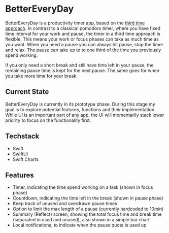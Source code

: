 # BetterEveryDay

BetterEveryDay is a productivity timer app, based on the [third time approach](https://www.lesswrong.com/posts/RWu8eZqbwgB9zaerh/third-time-a-better-way-to-work). In contrast to a classical pomodoro timer, where you have fixed time interval for your work and pause, the timer in a third time approach is flexible. This means your work or focus phases can take as much time as you want. When you need a pause you can always hit pause, stop the timer and relax. The pause can take up to to one third of the time you previously spend working. 

If you only need a short break and still have time left in your pause, the remaining pause time is kept for the next pause. The same goes for when you take more time for your break. 


## Current State

BetterEveryDay is currently in its prototype phase. During this stage my goal is to explore potential features, functions and their implementation. While UI is an important part of any app, the UI will momentarily stack lower priority to focus on the functionality first.


## Techstack

* Swift
* SwiftUI
* Swift Charts

## Features

* Timer, indicating the time spend working on a task (shown in focus phase)
* Countdown, indicating the time left in the break (shown in pause phase)
* Keep track of unused and overdrawn pause times
* Option to limit the max length of a pause (currently hardcoded to 10min)
* Summary (Reflect) screen, showing the total focus time and break time (separated in used and unused), also shown in a simple bar chart
* Local notifications, to indicate when the pause quota is used up